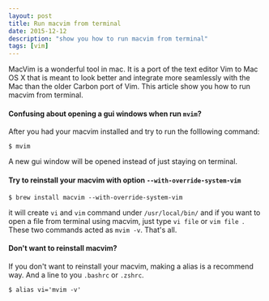 ```yaml
---
layout: post
title: Run macvim from terminal
date: 2015-12-12
description: "show you how to run macvim from terminal"
tags: [vim]
---
```


MacVim is a wonderful tool in mac. It is a port of the text editor Vim to Mac OS X that is meant to look better and integrate more seamlessly with the Mac than the older Carbon port of Vim. This article show you how to run macvim from terminal.

#### Confusing about opening a gui windows when run `mvim`?
After you had your macvim installed and try to run the folllowing command: 

```shell
$ mvim
```

A new gui window will be opened instead of just staying on terminal.

#### Try to reinstall your macvim with option `--with-override-system-vim`
```shell
$ brew install macvim --with-override-system-vim
```

it will create `vi` and `vim` command under `/usr/local/bin/`
and if you want to open a file from terminal using macvim, just type `vi file` or `vim file `. These two commands acted as `mvim -v`. That's all.

#### Don't want to reinstall macvim?
If you don't want to reinstall your macvim, making a alias is a recommend way. And a line to you `.bashrc` or `.zshrc`.

```shell
$ alias vi='mvim -v'
```
